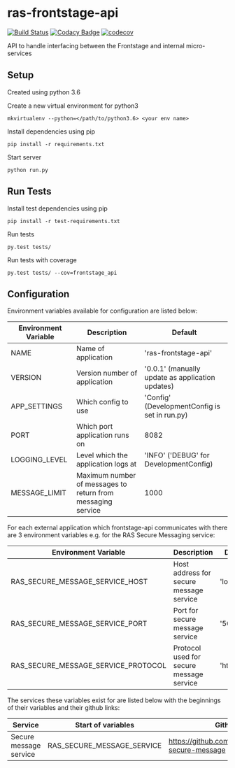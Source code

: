 # ras-frontstage-api
[![Build Status](https://travis-ci.org/ONSdigital/ras-frontstage-api.svg?branch=master)](https://travis-ci.org/ONSdigital/ras-frontstage-api)
[![Codacy Badge](https://api.codacy.com/project/badge/Grade/138de7ebc3d246a6bddabec6f9209c8a)](https://www.codacy.com/app/ONSDigital/ras-frontstage-api)
[![codecov](https://codecov.io/gh/ONSdigital/ras-frontstage-api/branch/master/graph/badge.svg)](https://codecov.io/gh/ONSdigital/ras-frontstage-api)

API to handle interfacing between the Frontstage and internal micro-services

## Setup
Created using python 3.6

Create a new virtual environment for python3
```
mkvirtualenv --python=</path/to/python3.6> <your env name>
```

Install dependencies using pip
```
pip install -r requirements.txt
```

Start server
```
python run.py
```

## Run Tests

Install test dependencies using pip
```
pip install -r test-requirements.txt
```

Run tests
```
py.test tests/
```

Run tests with coverage
```
py.test tests/ --cov=frontstage_api
```

## Configuration

Environment variables available for configuration are listed below:

| Environment Variable            | Description                                     | Default
|---------------------------------|-------------------------------------------------|-------------------------------
| NAME                            | Name of application                             | 'ras-frontstage-api'
| VERSION                         | Version number of application                   | '0.0.1' (manually update as application updates)
| APP_SETTINGS                    | Which config to use                             | 'Config' (DevelopmentConfig is set in run.py)
| PORT                            | Which port application runs on                  | 8082
| LOGGING_LEVEL                   | Level which the application logs at             | 'INFO' ('DEBUG' for DevelopmentConfig)
| MESSAGE_LIMIT                   | Maximum number of messages to return from messaging service | 1000


For each external application which frontstage-api communicates with there are 3 environment variables e.g. for the RAS Secure Messaging service:

| Environment Variable                | Description                              | Default
|-------------------------------------|------------------------------------------|-------------------------------
| RAS_SECURE_MESSAGE_SERVICE_HOST     | Host address for secure message service  | 'localhost'
| RAS_SECURE_MESSAGE_SERVICE_PORT     | Port for secure message service          | '5050'
| RAS_SECURE_MESSAGE_SERVICE_PROTOCOL | Protocol used for secure message service | 'http'

The services these variables exist for are listed below with the beginnings of their variables and their github links:

| Service                         | Start of variables          | Github
|---------------------------------|-----------------------------|-----------------------------
| Secure message service          | RAS_SECURE_MESSAGE_SERVICE  | https://github.com/ONSdigital/ras-secure-message